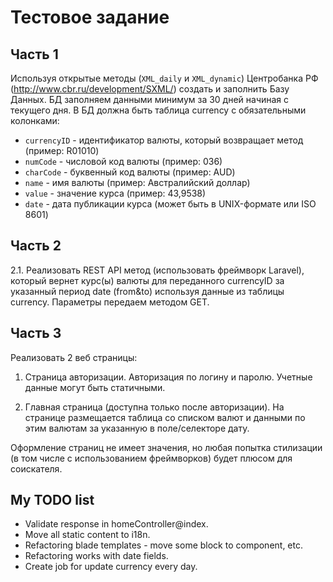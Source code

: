 # Тестовое задание

## Часть 1
Используя открытые методы (`XML_daily` и `XML_dynamic`) Центробанка РФ (http://www.cbr.ru/development/SXML/) создать и заполнить Базу Данных.
БД заполняем данными минимум за 30 дней начиная с текущего дня.
В БД должна быть таблица currency c обязательными колонками:

* `currencyID` - идентификатор валюты, который возвращает метод (пример: R01010)
* `numCode` -  числовой код валюты (пример: 036)
* `сharCode` - буквенный код валюты (пример: AUD)
* `name` - имя валюты (пример: Австралийский доллар)
* `value` - значение курса (пример: 43,9538)
* `date` - дата публикации курса (может быть в UNIX-формате или ISO 8601)

## Часть 2
2.1.  Реализовать REST API метод (использовать фреймворк Laravel), который вернет курс(ы) валюты для переданного currencyID за указанный период date (from&to) используя данные из таблицы currency. Параметры передаем методом GET. 

## Часть 3

Реализовать 2 веб страницы:

1. Страница авторизации. Авторизация по логину и паролю. Учетные данные могут быть статичными.

2. Главная страница (доступна только после авторизации). На странице размещается таблица со списком валют и данными по этим валютам за указанную в поле/селекторе дату.

Оформление страниц не имеет значения, но любая попытка стилизации (в том числе с использованием фреймворков) будет плюсом для соискателя.

## My TODO list
* Validate response in homeController@index.
* Move all static content to i18n.
* Refactoring blade templates - move some block to component, etc.
* Refactoring works with date fields.
* Create job for update currency every day.